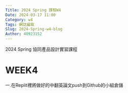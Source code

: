```yaml
---
Title: 2024 Spring 課程W4
Date: 2024-03-17 11:00
Category: w4
Tags: 網誌編寫
Slug: 2024-Spring-w4-blog
Author: 40923152
---
```



2024 Spring 協同產品設計實習課程

<!-- PELICAN_END_SUMMARY -->

# WEEK4
一.在Replit裡將做好的中翻英論文push到Github的小組倉儲
